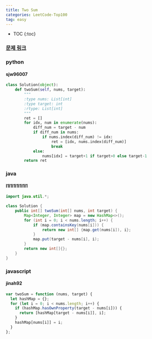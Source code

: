 ```yaml
---
title: Two Sum
categories: LeetCode-Top100
tag: easy
---
```


- TOC
  {:toc}

### [문제 링크](https://leetcode.com/problems/two-sum/)

### python

#### sjw96007

```python
class Solution(object):
    def twoSum(self, nums, target):
        """
        :type nums: List[int]
        :type target: int
        :rtype: List[int]
        """
        ret = []
        for idx, num in enumerate(nums):
            diff_num = target - num
            if diff_num in nums:
                if nums.index(diff_num) != idx:
                    ret = [idx, nums.index(diff_num)]
                    break
            else:
                nums[idx] = target+1 if target>0 else target-1
        return ret
```
### java

#### l1l1l1l1l1l1l1

```java
import java.util.*;
 
class Solution {
    public int[] twoSum(int[] nums, int target) {
        Map<Integer, Integer> map = new HashMap<>();
        for (int i = 0; i < nums.length; i++) {
            if (map.containsKey(nums[i])) {
                return new int[] {map.get(nums[i]), i};
            }
            map.put(target - nums[i], i);
        }
        return new int[]{};
    }
}
```

### javascript

#### jinah92

```javascript
var twoSum = function (nums, target) {
  let hashMap = {};
  for (let i = 0; i < nums.length; i++) {
    if (hashMap.hasOwnProperty(target - nums[i])) {
      return [hashMap[target - nums[i]], i];
    }
    hashMap[nums[i]] = i;
  }
};
```
